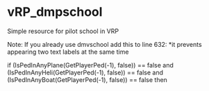 # vRP_dmpschool
Simple resource for pilot school in VRP


Note: If you already use dmvschool add this to line 632: *it prevents appearing two text labels at the same time

if (IsPedInAnyPlane(GetPlayerPed(-1), false)) == false and (IsPedInAnyHeli(GetPlayerPed(-1), false)) == false and (IsPedInAnyBoat(GetPlayerPed(-1), false)) == false then
